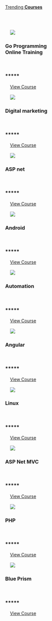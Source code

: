<!DOCTYPE html><html lang="en"><head>    <title>My Web Page</title>    <link rel="icon" href="New Folder/Letter L.jpg">    <style>    p{        text-align: center;        font-size: 30px;        }        #grid-div{           display: grid;           text-align: center;            grid-gap: 20px;            width: 90%;            font-size: 15px;            margin: 50px;            grid-template-columns: auto auto auto auto auto;               }        #grid-div img{            width: 150px;            height: 140px;            }       #grid-div div{            box-shadow: 1px 1px 10px gray;        }           </style></head><body>    <div>   <div>    <p><u>Trending <strong>Courses</u></strong></p>   </div>   <div id="grid-div">   <div>    <img src="New folder/go prog.jpg"/>    <h3>Go Programming <br> Online Training</h3>    <h3>*****</h3>    <a href="">View Course</a>   </div>   <div>    <img src="New folder/digital marketing.jpg"/>    <h3>Digital marketing</h3>    <h3>*****</h3>    <a href="">View Course</a>   </div>   <div>    <img src="New folder/ASP net.jpg"/>    <h3>ASP net</h3>    <h3>*****</h3>    <a href="">View Course</a>   </div>   <div>    <img src="New folder/Android.jpg"/>    <h3>Android</h3>    <h3>*****</h3>    <a href="">View Course</a>   </div>   <div>    <img src="New folder/Automation.jpg"/>    <h3>Automation</h3>    <h3>*****</h3>    <a href="">View Course</a>   </div>   <div>    <img src="New folder/Angular.jpg"/>    <h3>Angular</h3>    <h3>*****</h3>    <a href="">View Course</a>   </div>   <div>    <img src="New folder/Linux.jpg"/>    <h3>Linux</h3>    <h3>*****</h3>    <a href="">View Course</a>   </div>   <div>    <img src="New folder/ASP Net MVC.jpg"/>    <h3>ASP Net MVC</h3>    <h3>*****</h3>    <a href="">View Course</a>   </div>   <div>    <img src="New folder/php.jpg"/>    <h3>PHP</h3>    <h3>*****</h3>    <a href="">View Course</a>   </div>   <div>    <img src="New folder/blue prism.jpg"/>    <h3>Blue Prism</h3>    <h3>*****</h3>    <a href="">View Course</a>    </div></div></div> </body></html>
